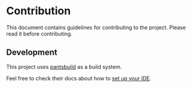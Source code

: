 # Contribution

This document contains guidelines for contributing to the project. Please read it before contributing.

## Development

This project uses [pantsbuild] as a build system.

Feel free to check their docs about how to [set up your IDE](https://www.pantsbuild.org/docs/setting-up-an-ide).

[pantsbuild]: https://www.pantsbuild.org
